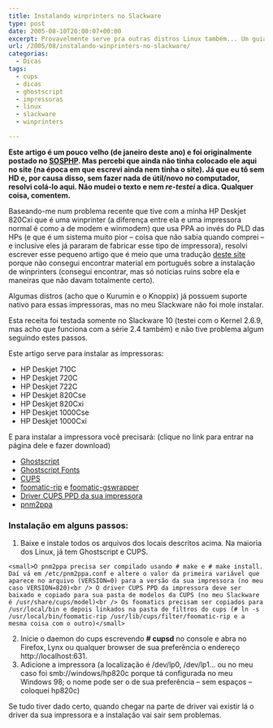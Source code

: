 ```yaml
---
title: Instalando winprinters no Slackware
type: post
date: 2005-08-10T20:00:07+00:00
excerpt: Provavelmente serve pra outras distros Linux também... Um guia de como instalar uma impressora "for Windows" (PPA), como as HP Deskjets 710C, 720C, 722C, 820Cse, 820Cxi, 1000Cse e 1000Cxi.
url: /2005/08/instalando-winprinters-no-slackware/
categorias:
  - Dicas
tags:
  - cups
  - dicas
  - ghostscript
  - impressoras
  - linux
  - slackware
  - winprinters

---
```

**Este artigo é um pouco velho (de janeiro deste ano) e foi originalmente postado no [SOSPHP][1]. Mas percebi que ainda não tinha colocado ele aqui no site (na época em que escrevi ainda nem tinha o site). Já que eu tô sem HD e, por causa disso, sem fazer nada de útil/novo no computador, resolvi colá-lo aqui. Não mudei o texto e nem _re-testei_ a dica. Qualquer coisa, comentem.**

Baseando-me num problema recente que tive com a minha HP Deskjet 820Cxi que é uma winprinter (a diferença entre ela e uma impressora normal é como a de modem e winmodem) que usa PPA ao invés do PLD das HPs (e que é um sistema muito pior – coisa que não sabia quando comprei – e inclusive eles já pararam de fabricar esse tipo de impressora), resolvi escrever esse pequeno artigo que é meio que uma tradução [deste site][2] porque não consegui encontrar material em português sobre a instalação de winprinters (consegui encontrar, mas só notícias ruins sobre ela e maneiras que não davam totalmente certo).

Algumas distros (acho que o Kurumin e o Knoppix) já possuem suporte nativo para essas impressoras, mas no meu Slackware não foi mole instalar.

Esta receita foi testada somente no Slackware 10 (testei com o Kernel 2.6.9, mas acho que funciona com a série 2.4 também) e não tive problema algum seguindo estes passos.

Este artigo serve para instalar as impressoras:

  * HP Deskjet 710C
  * HP Deskjet 720C
  * HP Deskjet 722C
  * HP Deskjet 820Cse
  * HP Deskjet 820Cxi
  * HP Deskjet 1000Cse
  * HP Deskjet 1000Cxi

E para instalar a impressora você precisará: (clique no link para entrar na página dele e fazer download)

  * [Ghostscript][3]
  * [Ghostscript Fonts][3]
  * [CUPS][3]
  * [foomatic-rip][4] e [foomatic-gswrapper][5]
  * [Driver CUPS PPD da sua impressora][6]
  * [pnm2ppa][7]

### Instalação em alguns passos:

  1. Baixe e instale todos os arquivos dos locais descritos acima. Na maioria dos Linux, já tem Ghostscript e CUPS.

    <small>O pnm2ppa precisa ser compilado usando # make e # make install. Daí vá em /etc/pnm2ppa.conf e altere o valor da primeira variável que aparece no arquivo (VERSION=0) para a versão da sua impressora (no meu caso VERSION=820)<br /> O driver CUPS PPD da impressora deve ser baixado e copiado para sua pasta de modelos da CUPS (no meu Slackware é /usr/share/cups/model)<br /> Os foomatics precisam ser copiados para /usr/local/bin e depois linkados na pasta de filtros do cups (# ln -s /usr/local/bin/foomatic-rip /usr/lib/cups/filter/foomatic-rip e a mesma coisa com o outro)</small>
  2. Inicie o daemon do cups escrevendo **\# cupsd** no console e abra no Firefox, Lynx ou qualquer browser de sua preferência o endereço http://localhost:631.
  3. Adicione a impressora (a localização é /dev/lp0, /dev/lp1… ou no meu caso foi smb://windows/hp820c porque tá configurada no meu Windows 98; o nome pode ser o de sua preferência – sem espaços – coloquei hp820c)

Se tudo tiver dado certo, quando chegar na parte de driver vai existir lá o driver da sua impressora e a instalação vai sair sem problemas.

 [1]: http://www.sosphp.com.br/forum/index.php?showtopic=2971
 [2]: http://brendan.sdf-eu.org/articles/install_winprinter.php
 [3]: http://www.cups.org/software.html
 [4]: http://www.linuxprinting.org/download.cgi?filename=foomatic-rip&show=0
 [5]: http://www.linuxprinting.org/download.cgi?filename=foomatic-gswrapper&show=0
 [6]: http://www.linuxprinting.org/show_driver.cgi?driver=pnm2ppa
 [7]: http://sourceforge.net/projects/pnm2ppa/
